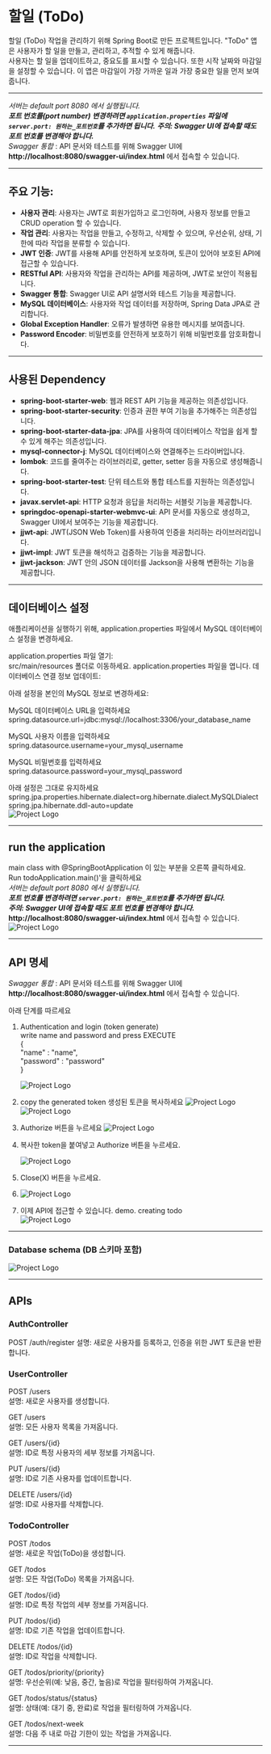 ﻿
# 할일 (ToDo)

할일 (ToDo) 작업을 관리하기 위해 Spring Boot로 만든 프로젝트입니다.
"ToDo" 앱은 사용자가 할 일을 만들고, 관리하고, 추적할 수 있게 해줍니다.  
사용자는 할 일을 업데이트하고, 중요도를 표시할 수 있습니다. 또한 시작 날짜와 마감일을 설정할 수 있습니다. 이 앱은 마감일이 가장 가까운 일과 가장 중요한 일을 먼저 보여줍니다.
___
*서버는 default port 8080 에서 실행됩니다.*    
**_포트 번호를(port number) 변경하려면 `application.properties` 파일에 `server.port: 원하는_포트번호`를 추가하면 됩니다._**
**_주의: Swagger UI에 접속할 때도 포트 번호를 변경해야 합니다._**  
*Swagger 통합* : API 문서와 테스트를 위해 Swagger UI에  **http://localhost:8080/swagger-ui/index.html** 에서 접속할 수 있습니다.
___

## 주요 기능:

- **사용자 관리**: 사용자는 JWT로 회원가입하고 로그인하며, 사용자 정보를 만들고 CRUD operation 할 수 있습니다.
- **작업 관리**: 사용자는 작업을 만들고, 수정하고, 삭제할 수 있으며, 우선순위, 상태, 기한에 따라 작업을 분류할 수 있습니다.
- **JWT 인증**: JWT를 사용해 API를 안전하게 보호하며, 토큰이 있어야 보호된 API에 접근할 수 있습니다.
- **RESTful API**: 사용자와 작업을 관리하는 API를 제공하며, JWT로 보안이 적용됩니다.
- **Swagger 통합**: Swagger UI로 API 설명서와 테스트 기능을 제공합니다.
- **MySQL 데이터베이스**: 사용자와 작업 데이터를 저장하며, Spring Data JPA로 관리합니다.
- **Global Exception Handler**: 오류가 발생하면 유용한 메시지를 보여줍니다.
- **Password Encoder**: 비밀번호를 안전하게 보호하기 위해 비밀번호를 암호화합니다.

___
## 사용된 Dependency
- **spring-boot-starter-web**: 웹과 REST API 기능을 제공하는 의존성입니다.
- **spring-boot-starter-security**: 인증과 권한 부여 기능을 추가해주는 의존성입니다.
- **spring-boot-starter-data-jpa**: JPA를 사용하여 데이터베이스 작업을 쉽게 할 수 있게 해주는 의존성입니다.
- **mysql-connector-j**: MySQL 데이터베이스와 연결해주는 드라이버입니다.
- **lombok**: 코드를 줄여주는 라이브러리로, getter, setter 등을 자동으로 생성해줍니다.
- **spring-boot-starter-test**: 단위 테스트와 통합 테스트를 지원하는 의존성입니다.
- **javax.servlet-api**: HTTP 요청과 응답을 처리하는 서블릿 기능을 제공합니다.
- **springdoc-openapi-starter-webmvc-ui**: API 문서를 자동으로 생성하고, Swagger UI에서 보여주는 기능을 제공합니다.
- **jjwt-api**: JWT(JSON Web Token)를 사용하여 인증을 처리하는 라이브러리입니다.
- **jjwt-impl**: JWT 토큰을 해석하고 검증하는 기능을 제공합니다.
- **jjwt-jackson**: JWT 안의 JSON 데이터를 Jackson을 사용해 변환하는 기능을 제공합니다.
___

## 데이터베이스 설정
애플리케이션을 실행하기 위해, application.properties 파일에서 MySQL 데이터베이스 설정을 변경하세요.

application.properties 파일 열기:  
src/main/resources 폴더로 이동하세요.
application.properties 파일을 엽니다.
데이터베이스 연결 정보 업데이트:

아래 설정을 본인의 MySQL 정보로 변경하세요:

 MySQL 데이터베이스 URL을 입력하세요
spring.datasource.url=jdbc:mysql://localhost:3306/your_database_name

MySQL 사용자 이름을 입력하세요  
spring.datasource.username=your_mysql_username

 MySQL 비밀번호를 입력하세요  
 spring.datasource.password=your_mysql_password

아래 설정은 그대로 유지하세요
spring.jpa.properties.hibernate.dialect=org.hibernate.dialect.MySQLDialect  
spring.jpa.hibernate.ddl-auto=update  
![Project Logo](src/main/resources/static/images/properties.png)
___
## run the application  
main class with @SpringBootApplication 이 있는 부분을 오른쪽 클릭하세요.  
Run todoApplication.main()'을 클릭하세요   
*서버는 default port 8080 에서 실행됩니다.*    
**_포트 번호를 변경하려면 `server.port: 원하는_포트번호`를 추가하면 됩니다._**  
**_주의: Swagger UI에 접속할 때도 포트 번호를 변경해야 합니다._**  
**http://localhost:8080/swagger-ui/index.html** 에서 접속할 수 있습니다.  
![Project Logo](src/main/resources/static/images/run.png)

___
## API 명세
*Swagger 통합* : API 문서와 테스트를 위해 Swagger UI에  **http://localhost:8080/swagger-ui/index.html** 에서 접속할 수 있습니다.

아래 단계를 따르세요

1. Authentication and login (token generate)  
    write name and password and press EXECUTE  
    {  
        "name" : "name",  
        "password" : "password"  
    }

    ![Project Logo](src/main/resources/static/images/auth.png)


2. copy the generated token 생성된 토큰을 복사하세요
   ![Project Logo](src/main/resources/static/images/jwt.png)  
   ![Project Logo](src/main/resources/static/images/token.png)


3. Authorize 버튼을 누르세요
   ![Project Logo](src/main/resources/static/images/authbtn.png)
4. 복사한 token을 붙여넣고 Authorize 버튼을 누르세요.

   ![Project Logo](src/main/resources/static/images/paste.png)
5.  Close(X) 버튼을 누르세요.
6. 
   ![Project Logo](src/main/resources/static/images/close.png)  
6. 이제 API에 접근할 수 있습니다. demo. creating todo  
   ![Project Logo](src/main/resources/static/images/final.png)  

___
### Database schema (DB 스키마 포함)  
![Project Logo](src/main/resources/static/images/dbschema.png)
___
## APIs
### AuthController
POST /auth/register
설명: 새로운 사용자를 등록하고, 인증을 위한 JWT 토큰을 반환합니다.

### UserController
POST /users  
설명: 새로운 사용자를 생성합니다.

GET /users  
설명: 모든 사용자 목록을 가져옵니다.

GET /users/{id}  
설명: ID로 특정 사용자의 세부 정보를 가져옵니다.

PUT /users/{id}  
설명: ID로 기존 사용자를 업데이트합니다.

DELETE /users/{id}    
설명: ID로 사용자를 삭제합니다.

### TodoController
POST /todos  
설명: 새로운 작업(ToDo)을 생성합니다.

GET /todos  
설명: 모든 작업(ToDo) 목록을 가져옵니다.

GET /todos/{id}   
설명: ID로 특정 작업의 세부 정보를 가져옵니다.

PUT /todos/{id}  
설명: ID로 기존 작업을 업데이트합니다.

DELETE /todos/{id}  
설명: ID로 작업을 삭제합니다.

GET /todos/priority/{priority}  
설명: 우선순위(예: 낮음, 중간, 높음)로 작업을 필터링하여 가져옵니다.

GET /todos/status/{status}  
설명: 상태(예: 대기 중, 완료)로 작업을 필터링하여 가져옵니다.

GET /todos/next-week  
설명: 다음 주 내로 마감 기한이 있는 작업을 가져옵니다.

___





